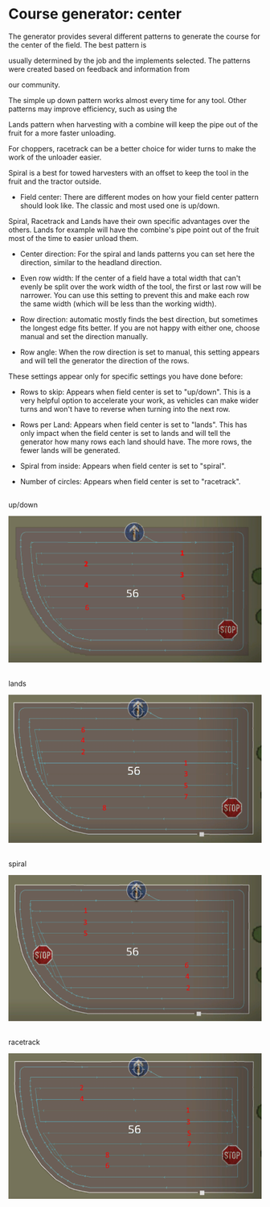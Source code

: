 # Course generator: center

  
  
The generator provides several different patterns to generate the course for the center of the field. The best pattern is  
  
usually determined by the job and the implements selected. The patterns were created based on feedback and information from  
  
our community.  
  
The simple up down pattern works almost every time for any tool. Other patterns may improve efficiency, such as using the  
  
Lands pattern when harvesting with a combine will keep the pipe out of the fruit for a more faster unloading.  
  
For choppers, racetrack can be a better choice for wider turns to make the work of the unloader easier.  
  
Spiral is a best for towed harvesters with an offset to keep the tool in the fruit and the tractor outside.  
  


  
  
    
- Field center: There are different modes on how your field center pattern should look like. The classic and most used one is up/down.  
  
Spiral, Racetrack and Lands have their own specific advantages over the others. Lands for example will have the combine's pipe point out of the fruit most of the time to easier unload them.  
  
    
- Center direction: For the spiral and lands patterns you can set here the direction, similar to the headland direction.  
  
    
- Even row width: If the center of a field have a total width that can't evenly be split over the work width of the tool, the first or last row will be narrower. You can use this setting to prevent this and make each row the same width (which will be less than the working width).  
  
    
- Row direction: automatic mostly finds the best direction, but sometimes the longest edge fits better. If you are not happy with either one, choose manual and set the direction manually.  
  
    
- Row angle: When the row direction is set to manual, this setting appears and will tell the generator the direction of the rows.  
  
  
  
These settings appear only for specific settings you have done before:  
  
    
- Rows to skip: Appears when field center is set to "up/down". This is a very helpful option to accelerate your work, as vehicles can make wider turns and won't have to reverse when turning into the next row.  
  
    
- Rows per Land: Appears when field center is set to "lands". This has only impact when the field center is set to lands and will tell the generator how many rows each land should have. The more rows, the fewer lands will be generated.  
  
    
- Spiral from inside: Appears when field center is set to "spiral".  
  
    
- Number of circles: Appears when field center is set to "racetrack".  
  


## 
up/down


![Image](../assets/images/updown_0_0_1024_591.png)

## 
lands


![Image](../assets/images/lands_0_0_1024_599.png)

## 
spiral


![Image](../assets/images/spiral_0_0_1024_590.png)

## 
racetrack


![Image](../assets/images/racetrack_0_0_1024_589.png)

